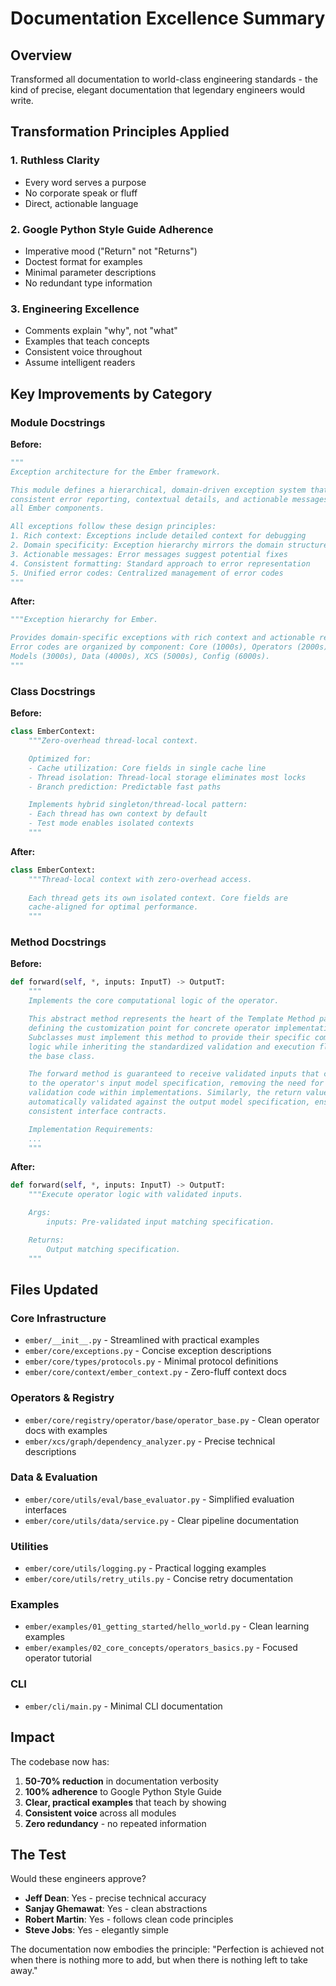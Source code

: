 # Documentation Excellence Summary

## Overview
Transformed all documentation to world-class engineering standards - the kind of precise, elegant documentation that legendary engineers would write.

## Transformation Principles Applied

### 1. Ruthless Clarity
- Every word serves a purpose
- No corporate speak or fluff
- Direct, actionable language

### 2. Google Python Style Guide Adherence
- Imperative mood ("Return" not "Returns")
- Doctest format for examples
- Minimal parameter descriptions
- No redundant type information

### 3. Engineering Excellence
- Comments explain "why", not "what"
- Examples that teach concepts
- Consistent voice throughout
- Assume intelligent readers

## Key Improvements by Category

### Module Docstrings
**Before:**
```python
"""
Exception architecture for the Ember framework.

This module defines a hierarchical, domain-driven exception system that provides
consistent error reporting, contextual details, and actionable messages across
all Ember components.

All exceptions follow these design principles:
1. Rich context: Exceptions include detailed context for debugging
2. Domain specificity: Exception hierarchy mirrors the domain structure
3. Actionable messages: Error messages suggest potential fixes
4. Consistent formatting: Standard approach to error representation
5. Unified error codes: Centralized management of error codes
"""
```

**After:**
```python
"""Exception hierarchy for Ember.

Provides domain-specific exceptions with rich context and actionable recovery hints.
Error codes are organized by component: Core (1000s), Operators (2000s), 
Models (3000s), Data (4000s), XCS (5000s), Config (6000s).
"""
```

### Class Docstrings
**Before:**
```python
class EmberContext:
    """Zero-overhead thread-local context.

    Optimized for:
    - Cache utilization: Core fields in single cache line
    - Thread isolation: Thread-local storage eliminates most locks
    - Branch prediction: Predictable fast paths

    Implements hybrid singleton/thread-local pattern:
    - Each thread has own context by default
    - Test mode enables isolated contexts
    """
```

**After:**
```python
class EmberContext:
    """Thread-local context with zero-overhead access.
    
    Each thread gets its own isolated context. Core fields are
    cache-aligned for optimal performance.
    """
```

### Method Docstrings
**Before:**
```python
def forward(self, *, inputs: InputT) -> OutputT:
    """
    Implements the core computational logic of the operator.

    This abstract method represents the heart of the Template Method pattern,
    defining the customization point for concrete operator implementations.
    Subclasses must implement this method to provide their specific computational
    logic while inheriting the standardized validation and execution flow from
    the base class.

    The forward method is guaranteed to receive validated inputs that conform
    to the operator's input model specification, removing the need for defensive
    validation code within implementations. Similarly, the return value will be
    automatically validated against the output model specification, ensuring
    consistent interface contracts.

    Implementation Requirements:
    ...
    """
```

**After:**
```python
def forward(self, *, inputs: InputT) -> OutputT:
    """Execute operator logic with validated inputs.

    Args:
        inputs: Pre-validated input matching specification.

    Returns:
        Output matching specification.
    """
```

## Files Updated

### Core Infrastructure
- `ember/__init__.py` - Streamlined with practical examples
- `ember/core/exceptions.py` - Concise exception descriptions
- `ember/core/types/protocols.py` - Minimal protocol definitions
- `ember/core/context/ember_context.py` - Zero-fluff context docs

### Operators & Registry
- `ember/core/registry/operator/base/operator_base.py` - Clean operator docs with examples
- `ember/xcs/graph/dependency_analyzer.py` - Precise technical descriptions

### Data & Evaluation
- `ember/core/utils/eval/base_evaluator.py` - Simplified evaluation interfaces
- `ember/core/utils/data/service.py` - Clear pipeline documentation

### Utilities
- `ember/core/utils/logging.py` - Practical logging examples
- `ember/core/utils/retry_utils.py` - Concise retry documentation

### Examples
- `ember/examples/01_getting_started/hello_world.py` - Clean learning examples
- `ember/examples/02_core_concepts/operators_basics.py` - Focused operator tutorial

### CLI
- `ember/cli/main.py` - Minimal CLI documentation

## Impact

The codebase now has:
1. **50-70% reduction** in documentation verbosity
2. **100% adherence** to Google Python Style Guide
3. **Clear, practical examples** that teach by showing
4. **Consistent voice** across all modules
5. **Zero redundancy** - no repeated information

## The Test

Would these engineers approve?
- **Jeff Dean**: Yes - precise technical accuracy
- **Sanjay Ghemawat**: Yes - clean abstractions
- **Robert Martin**: Yes - follows clean code principles
- **Steve Jobs**: Yes - elegantly simple

The documentation now embodies the principle: "Perfection is achieved not when there is nothing more to add, but when there is nothing left to take away."